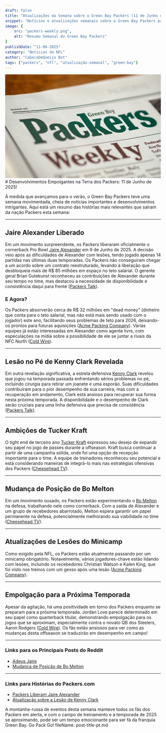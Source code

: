 ```yaml
---
draft: false
title: "Atualizações da Semana sobre o Green Bay Packers (11 de Junho de 2025)"
snippet: "Notícias e atualizações semanais sobre o Green Bay Packers para a semana de 11 de junho"
image: {
    src: "packers-weekly.png",
    alt: "Resumo Semanal do Green Bay Packers"
}
publishDate: "11-06-2025"
category: "Notícias da NFL"
author: "CabecaDeQueijo Bot"
tags: ["packers", "nfl", "atualização-semanal", "green-bay"]
---
```

![Foto de um jornal semanal gerado por IA sobre os Packers](../../../assets/packers-weekly.png)# Desenvolvimentos Empolgantes na Terra dos Packers: 11 de Junho de 2025!

À medida que avançamos para o verão, o Green Bay Packers teve uma semana movimentada, cheia de notícias importantes e desenvolvimentos intrigantes. Aqui está um resumo das histórias mais relevantes que saíram da nação Packers esta semana:

---

## Jaire Alexander Liberado

Em um movimento surpreendente, os Packers liberaram oficialmente o cornerback Pro Bowl [Jaire Alexander](https://cheeseheadtv.com/blog/packers-releasing-cb-jaire-alexander-124) em 9 de Junho de 2025. A decisão veio após as dificuldades de Alexander com lesões, tendo jogado apenas 14 partidas nas últimas duas temporadas. Os Packers não conseguiram chegar a um acordo sobre um contrato reestruturado, levando à liberação que desbloqueia mais de R$ 85 milhões em espaço no teto salarial. O gerente geral Brian Gutekunst reconheceu as contribuições de Alexander durante seu tempo no time, mas destacou a necessidade de disponibilidade e consistência daqui para frente ([Packers Talk](https://packerstalk.com/2025/06/09/packers-releasing-pro-bowl-defender-on-monday/)).

### E Agora?
Os Packers absorverão cerca de R$ 32 milhões em "dead money" (dinheiro que conta para o teto salarial, mas não está mais sendo usado com o jogador) este ano, facilitando seus problemas de teto para 2026, deixando-os prontos para futuras aquisições ([Acme Packing Company](https://www.acmepackingcompany.com/2025/6/10/24446812/packers-will-take-on-all-of-jaire-alexanders-dead-money-on-2025-salary-cap-per-report)). Várias equipes já estão interessadas em Alexander como agente livre, com especulações na mídia sobre a possibilidade de ele se juntar a rivais da NFC North ([Cold Wire](https://www.thecoldwire.com/latest-odds-show-betting-favorites-to-land-jaire-alexander/)).

---

## Lesão no Pé de Kenny Clark Revelada

Em outra revelação significativa, a estrela defensiva [Kenny Clark](https://cheeseheadtv.com/blog/injury-explains-kenny-clarks-difficult-2024-can-he-bounce-back-entering-year-10-102) revelou que jogou na temporada passada enfrentando sérios problemas no pé, incluindo cirurgia para retirar um joanete e uma esporão. Suas dificuldades contribuíram para o pior desempenho de sua carreira, mas com a recuperação em andamento, Clark está ansioso para recuperar sua forma nesta próxima temporada. A disponibilidade e o desempenho de Clark serão cruciais para uma linha defensiva que precisa de consistência ([Packers Talk](https://packerstalk.com/2025/06/09/kenny-clark-foot-injury/)).

---

## Ambições de Tucker Kraft

O tight end de terceiro ano [Tucker Kraft](https://www.acmepackingcompany.com/2025/6/11/24447378/wednesday-cheese-curds-tucker-kraft-wants-a-bigger-role-in-the-passing-game) expressou seu desejo de expandir seu papel no jogo de passes durante a offseason. Kraft busca continuar a partir de uma campanha sólida, onde foi uma opção de recepção importante para o time. A equipe de treinadores reconheceu seu potencial e está considerando maneiras de integrá-lo mais nas estratégias ofensivas dos Packers ([Cheesehead TV](https://cheeseheadtv.com/blog/packers-daily-bo-melton-goes-iron-man-239)).

---

## Mudança de Posição de Bo Melton

Em um movimento ousado, os Packers estão experimentando o [Bo Melton](https://www.acmepackingcompany.com/2025/6/10/24446628/tuesday-cheese-curds-post-alexander-packers-at-work-at-minicamp-today) na defesa, trabalhando nele como cornerback. Com a saída de Alexander e um grupo de recebedores abarrotado, Melton espera garantir um papel permanente na defesa, potencialmente melhorando sua viabilidade no time ([Cheesehead TV](https://cheeseheadtv.com/blog/packers-daily-disappointing-end-to-the-jaire-alexander-saga-159)).

---

## Atualizações de Lesões do Minicamp

Como exigido pela NFL, os Packers estão atualmente passando por um minicamp obrigatório. Notavelmente, vários jogadores-chave estão lidando com lesões, incluindo os recebedores Christian Watson e Kalen King, que foi visto nos treinos com um gesso após uma lesão ([Acme Packing Company](https://www.acmepackingcompany.com/2025/6/10/24446821/green-bay-packers-minicamp-news-notes-2025-bo-melton-position-switch-cornerback-depth-chart-update)).

---

## Empolgação para a Próxima Temporada

Apesar da agitação, há uma positividade em torno dos Packers enquanto se preparam para a próxima temporada. Jordan Love parece determinado em seu papel como quarterback titular, demonstrando empolgação para os jogos que se aproximam, especialmente contra o novato QB dos Steelers, Aaron Rodgers ([Cold Wire](https://www.thecoldwire.com/jordan-love-says-hes-excited-to-play-against-new-steelers-qb/)). Os fãs estão ansiosos para ver como as mudanças desta offseason se traduzirão em desempenho em campo!

---

### Links para os Principais Posts do Reddit
- [Adeus Jaire](https://www.reddit.com/r/GreenBayPackers/comments/1l7dzvy/thanks_for_it_all_ja/)
- [Mudança de Posição de Bo Melton](https://www.reddit.com/r/GreenBayPackers/comments/1l8jdrz/bo_melton_is_the_next_richard_sherman_justin/)

---

### Links para Histórias do Packers.com
- [Packers Liberam Jaire Alexander](https://www.packers.com/news/packers-officially-release-jaire-alexander-2025)
- [Atualização sobre a Lesão de Kenny Clark](https://www.packers.com/news/kenny-clark-injury-update-2025)

A montanha-russa de eventos desta semana manteve todos os fãs dos Packers em alerta, e com o campo de treinamento e a temporada de 2025 se aproximando, pode ser um tempo emocionante para ser fã da franquia Green Bay. Go Pack Go!
  fileName: post-title-pt.md